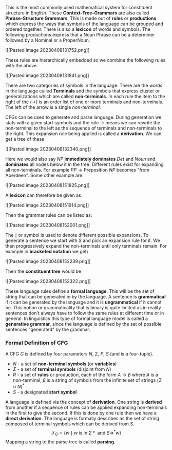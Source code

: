 This is the most commonly used mathematical system for constituent structure in English. These **Context-Free-Grammars** are also called **Phrase-Structure Grammars**. This is made out of **rules** or **productions** which express the ways that symbols of the language can be grouped and ordered together. There is also a **lexicon** of words and symbols. The following productions express that a Noun Phrase can be a determiner followed by a Nominal or a ProperNoun.

![[Pasted image 20230408131752.png]]

These rules are hierarchically embedded so we combine the following rules with the above.

![[Pasted image 20230408131841.png]]

There are two categories of symbols in the language. There are the *words* in the language called **Terminals** and the symbols that express cluster or generalizations which are called **non-terminals**. In each rule the item to the right of the ($\to$) is an order list of one or more terminals and non-terminals. The left of the arrow is a single *non-terminal*. 

CFGs can be used to generate and parse language. During generation we stats with a given start symbols and the rule $\to$ means we can rewrite the non-terminal to the left as the sequence of terminals and non-terminals to the right. This expansion rule being applied is called a **derivation**. We can get a tree of these

![[Pasted image 20230408132340.png]]

Here we would also say $NP$ **immediately dominates** $Det$ and $Noun$ and **dominates** all nodes below it in the tree. Different rules exist for expanding all non-terminals. For example $PP\to\text{Preposition } NP$ becomes "from Aberdeen". Some other example are

![[Pasted image 20230408151825.png]]

A **lexicon** can therefore be given as

![[Pasted image 20230408151914.png]]

Then the grammar rules can be listed as:

![[Pasted image 20230408152001.png]]

The $\mid$ or symbol is used to denote different possible expansions. To generate a sentence we start with $S$ and pick an expansion rule for it. We then progressively expand the non-terminals until only terminals remain. For example in **bracketed notation** we get\

![[Pasted image 20230408152239.png]]

Then the **constituent tree** would be

![[Pasted image 20230408152322.png]]

These language rules define a **formal language**. This will be the set of string that can be generated in by the language. A sentence is **grammatical** if it can be generated by the language and it is **ungrammatical** if it cannot be. This notion or grammaticality that is binary is quite limited as in reality sentences don't always have to follow the same rules at different time or in general. In linguistics this type of formal language model is called a **generative grammar**, since the language is defined by the set of possible sentences "generated" by the grammar.

### Formal Definition of CFG
A CFG $G$ is defined by four parameters $N$, $\Sigma$, $P$, $S$ (and is a four-tuple).

- $N$ - a set of **non-terminal symbols** (or **variables**)
- $\Sigma$ - a set of **terminal symbols** (disjoint from $N$)
- $R$ - a set of **rules** or production, each of the form $A\to \beta$ where $A$ is a non-terminal, $\beta$ is a string of symbols from the infinite set of strings $(\Sigma\cup N)^*$ 
- $S$ - a designated **start symbol**

A language is defined via the concept of **derivation**. One string is **derived** from another if a sequence of rules can be applied expanding non-terminals in the first to give the second. If this is done by one rule then we have a **direct derivation**. The language is formally describes as the set of string composed of terminal symbols which can be derived from $S$. $$\mathscr{L}_G=\{w\mid w\text{ is in }\Sigma*\text{ and }S\Rightarrow^* w\}$$Mapping a string to the parse tree is called **parsing**.